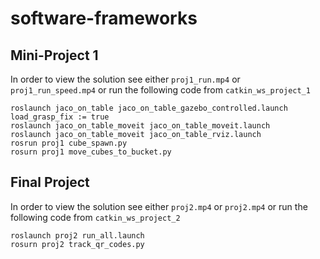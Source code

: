 # software-frameworks

## Mini-Project 1

In order to view the solution see either `proj1_run.mp4` or `proj1_run_speed.mp4` or run the following code from `catkin_ws_project_1`
```
roslaunch jaco_on_table jaco_on_table_gazebo_controlled.launch load_grasp_fix := true
roslaunch jaco_on_table_moveit jaco_on_table_moveit.launch
roslaunch jaco_on_table_moveit jaco_on_table_rviz.launch
rosrun proj1 cube_spawn.py
rosurn proj1 move_cubes_to_bucket.py
``` 

## Final Project

In order to view the solution see either `proj2.mp4` or `proj2.mp4` or run the following code from `catkin_ws_project_2`
```
roslaunch proj2 run_all.launch
rosurn proj2 track_qr_codes.py
``` 
